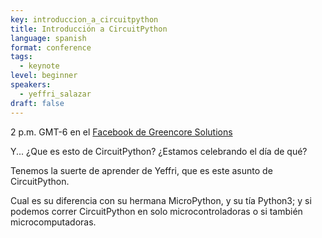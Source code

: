 ```yaml
---
key: introduccion_a_circuitpython
title: Introducción a CircuitPython
language: spanish
format: conference
tags:
  - keynote
level: beginner
speakers:
  - yeffri_salazar
draft: false
---
```


2 p.m. GMT-6 en el [Facebook de Greencore Solutions](https://www.facebook.com/GreencoreSolutions/live)


Y... ¿Que es esto de CircuitPython? ¿Estamos celebrando el día de qué?

Tenemos la suerte de aprender de Yeffri, que es este asunto de CircuitPython.

Cual es su diferencia con su hermana MicroPython, y su tía Python3; y si podemos correr CircuitPython en solo microcontroladoras o si también microcomputadoras.
